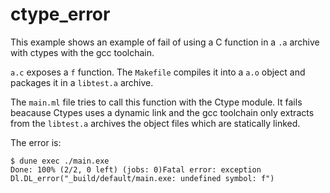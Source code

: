 # ctype_error

This example shows an example of fail of using a C function in a `.a` archive with ctypes with the gcc toolchain.

`a.c` exposes a `f` function. The `Makefile` compiles it into a `a.o` object and packages it in a `libtest.a` archive.

The `main.ml` file tries to call this function with the Ctype module. It fails beacause Ctypes uses a dynamic link and 
the gcc toolchain only extracts from the `libtest.a` archives the object files which are statically linked.

The error is:

```
$ dune exec ./main.exe
Done: 100% (2/2, 0 left) (jobs: 0)Fatal error: exception Dl.DL_error("_build/default/main.exe: undefined symbol: f")
```
